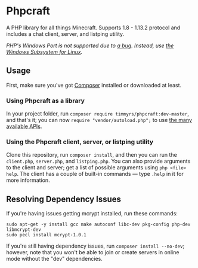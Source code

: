# Phpcraft

A PHP library for all things Minecraft. Supports 1.8 - 1.13.2 protocol and includes a chat client, server, and listping utility.

*PHP's Windows Port is not supported due to [a bug](https://bugs.php.net/bug.php?id=34972). Instead, use [the Windows Subsystem for Linux](https://aka.ms/wslinstall).*

## Usage

First, make sure you've got [Composer](https://getcomposer.org/) installed or downloaded at least.

### Using Phpcraft as a library

In your project folder, run `composer require timmyrs/phpcraft:dev-master`, and that's it; you can now  `require "vendor/autoload.php";` to use [the many available APIs](https://timmyrs.github.io/Phpcraft/namespacePhpcraft.html).

### Using the Phpcraft client, server, or listping utility

Clone this repository, run `composer install`, and then you can run the `client.php`, `server.php`, and `listping.php`. You can also provide arguments to the client and server; get a list of possible arguments using `php <file> help`. The client has a couple of built-in commands — type `.help` in it for more information.

## Resolving Dependency Issues

If you're having issues getting mcrypt installed, run these commands:

    sudo apt-get -y install gcc make autoconf libc-dev pkg-config php-dev libmcrypt-dev
    sudo pecl install mcrypt-1.0.1
    
If you're still having dependency issues, run `composer install --no-dev`; however, note that you won't be able to join or create servers in online mode without the "dev" dependencies.
